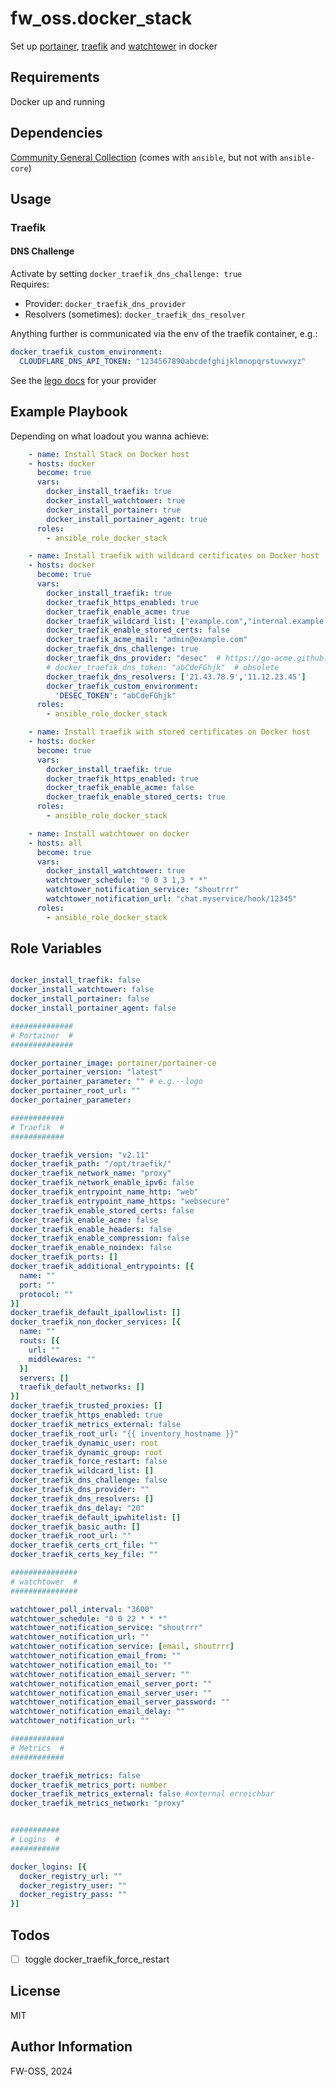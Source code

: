 # fw_oss.docker_stack

Set up [portainer](https://docs.portainer.io/), [traefik](https://doc.traefik.io/traefik/) and [watchtower](https://containrrr.dev/watchtower/) in docker

## Requirements

Docker up and running

## Dependencies

[Community General Collection](https://docs.ansible.com/ansible/latest/collections/community/general/index.html) (comes with `ansible`, but not with `ansible-core`)

## Usage

### Traefik

#### DNS Challenge

Activate by setting  `docker_traefik_dns_challenge: true`  
Requires:

- Provider: `docker_traefik_dns_provider`
- Resolvers (sometimes): `docker_traefik_dns_resolver`

Anything further is communicated via the env of the traefik container, e.g.:  

```yaml
docker_traefik_custom_environment:
  CLOUDFLARE_DNS_API_TOKEN: "1234567890abcdefghijklmnopqrstuvwxyz"
```

See the [lego docs](https://go-acme.github.io/lego/dns/index.html) for your provider

## Example Playbook

Depending on what loadout you wanna achieve:

```yaml
    - name: Install Stack on Docker host
    - hosts: docker
      become: true
      vars:
        docker_install_traefik: true
        docker_install_watchtower: true
        docker_install_portainer: true
        docker_install_portainer_agent: true
      roles:
        - ansible_role_docker_stack
```

```yaml
    - name: Install traefik with wildcard certificates on Docker host
    - hosts: docker
      become: true
      vars:
        docker_install_traefik: true
        docker_traefik_https_enabled: true
        docker_traefik_enable_acme: true
        docker_traefik_wildcard_list: ["example.com","internal.example.com"]
        docker_traefik_enable_stored_certs: false
        docker_traefik_acme_mail: "admin@example.com"
        docker_traefik_dns_challenge: true
        docker_traefik_dns_provider: "desec"  # https://go-acme.github.io/lego/dns/
        # docker_traefik_dns_token: "abCdeFGhjk"  # obsolete
        docker_traefik_dns_resolvers: ['21.43.78.9','11.12.23.45']
        docker_traefik_custom_environment:
          'DESEC_TOKEN': "abCdeFGhjk"
      roles:
        - ansible_role_docker_stack
```

```yaml
    - name: Install traefik with stored certificates on Docker host
    - hosts: docker
      become: true
      vars:
        docker_install_traefik: true
        docker_traefik_https_enabled: true
        docker_traefik_enable_acme: false
        docker_traefik_enable_stored_certs: true
      roles:
        - ansible_role_docker_stack
```

```yaml
    - name: Install watchtower on docker
    - hosts: all
      become: true
      vars:
        docker_install_watchtower: true
        watchtower_schedule: "0 0 3 1,3 * *"
        watchtower_notification_service: "shoutrrr"
        watchtower_notification_url: "chat.myservice/hook/12345"
      roles:
        - ansible_role_docker_stack
```

## Role Variables

```yml

docker_install_traefik: false
docker_install_watchtower: false
docker_install_portainer: false
docker_install_portainer_agent: false

##############
# Portainer  #
##############

docker_portainer_image: portainer/portainer-ce
docker_portainer_version: "latest"
docker_portainer_parameter: "" # e.g.--logo
docker_portainer_root_url: ""
docker_portainer_parameter:

############
# Traefik  #
############

docker_traefik_version: "v2.11"
docker_traefik_path: "/opt/traefik/"
docker_traefik_network_name: "proxy"
docker_traefik_network_enable_ipv6: false
docker_traefik_entrypoint_name_http: "web"
docker_traefik_entrypoint_name_https: "websecure"
docker_traefik_enable_stored_certs: false
docker_traefik_enable_acme: false
docker_traefik_enable_headers: false
docker_traefik_enable_compression: false
docker_traefik_enable_noindex: false
docker_traefik_ports: []
docker_traefik_additional_entrypoints: [{
  name: ""
  port: ""
  protocol: ""
}]
docker_traefik_default_ipallowlist: []
docker_traefik_non_docker_services: [{
  name: ""
  routs: [{
    url: ""
    middlewares: ""
  }]
  servers: []
  traefik_default_networks: []
}]
docker_traefik_trusted_proxies: []
docker_traefik_https_enabled: true
docker_traefik_metrics_external: false
docker_traefik_root_url: "{{ inventory_hostname }}"
docker_traefik_dynamic_user: root
docker_traefik_dynamic_group: root
docker_traefik_force_restart: false
docker_traefik_wildcard_list: []
docker_traefik_dns_challenge: false
docker_traefik_dns_provider: ""
docker_traefik_dns_resolvers: []
docker_traefik_dns_delay: "20"
docker_traefik_default_ipwhitelist: []
docker_traefik_basic_auth: []
docker_traefik_root_url: ""
docker_traefik_certs_crt_file: ""
docker_traefik_certs_key_file: ""

###############
# watchtower  #
###############

watchtower_poll_interval: "3600"
watchtower_schedule: "0 0 22 * * *"
watchtower_notification_service: "shoutrrr"
watchtower_notification_url: ""
watchtower_notification_service: [email, shoutrrr]
watchtower_notification_email_from: ""
watchtower_notification_email_to: ""
watchtower_notification_email_server: ""
watchtower_notification_email_server_port: ""
watchtower_notification_email_server_user: ""
watchtower_notification_email_server_password: ""
watchtower_notification_email_delay: ""
watchtower_notification_url: ""

############
# Metrics  #
############

docker_traefik_metrics: false
docker_traefik_metrics_port: number 
docker_traefik_metrics_external: false #external erreichbar
docker_traefik_metrics_network: "proxy"


###########
# Logins  #
###########

docker_logins: [{
  docker_registry_url: ""
  docker_registry_user: ""
  docker_registry_pass: ""
}]

```

## Todos

- [ ] toggle docker_traefik_force_restart

## License

MIT

## Author Information

FW-OSS, 2024
